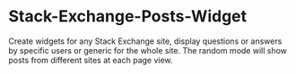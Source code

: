 Stack-Exchange-Posts-Widget
===========================

Create widgets for any Stack Exchange site, display questions or answers by specific users or generic for the whole site. The random mode will show posts from different sites at each page view.
